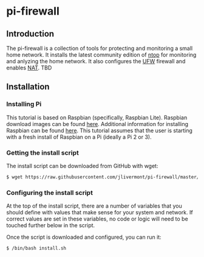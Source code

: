 # pi-firewall

## Introduction

The pi-firewall is a collection of tools for protecting and monitoring a small home network.  It installs the latest community edition of [ntop](https://www.ntop.org/products/traffic-analysis/ntop/) for monitoring and anlyzing the home network.  It also configures the [UFW](https://wiki.ubuntu.com/UncomplicatedFirewall) firewall and enables [NAT](https://en.wikipedia.org/wiki/Network_address_translation).
TBD

## Installation

### Installing Pi

This tutorial is based on Raspbian (specifically, Raspbian Lite).  Raspbian download images can be found [here](https://www.raspberrypi.org/downloads/raspbian/).  Additional information for installing Raspbian can be found [here](https://www.raspberrypi.org/documentation/installation/installing-images/).  This tutorial assumes that the user is starting with a fresh install of Raspbian on a Pi (ideally a Pi 2 or 3).

### Getting the install script

The install script can be downloaded from GitHub with wget:

```bash
$ wget https://raw.githubusercontent.com/jlivermont/pi-firewall/master/install.sh
```

### Configuring the install script

At the top of the install script, there are a number of variables that you should define with values that make sense for your system and network.  If correct values are set in these variables, no code or logic will need to be touched further below in the script.

Once the script is downloaded and configured, you can run it:

```bash
$ /bin/bash install.sh
```
